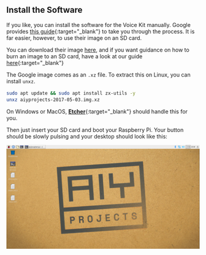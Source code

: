 ## Install the Software

If you like, you can install the software for the Voice Kit manually. Google provides [this guide](https://aiyprojects.withgoogle.com/voice/#makers-guide){:target="_blank"} to take you through the process. It is far easier, however, to use their image on an SD card.

You can download their image [here](https://dl.google.com/dl/aiyprojects/voice/aiyprojects-latest.img.xz), and if you want guidance on how to burn an image to an SD card, have a look at our guide [here](https://www.raspberrypi.org/learning/software-guide/quickstart/){:target="_blank"}

The Google image comes as an `.xz` file. To extract this on Linux, you can install `unxz`.

``` bash
sudo apt update && sudo apt install zx-utils -y
unxz aiyprojects-2017-05-03.img.xz
```

On Windows or MacOS, [**Etcher**](https://etcher.io/){:target="_blank"} should handle this for you.

Then just insert your SD card and boot your Raspberry Pi. Your button should be slowly pulsing and your desktop should look like this:

![desktop](images/desktop.png)
